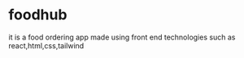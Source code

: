 # foodhub
it is a food ordering app made using front end technologies such as react,html,css,tailwind 
